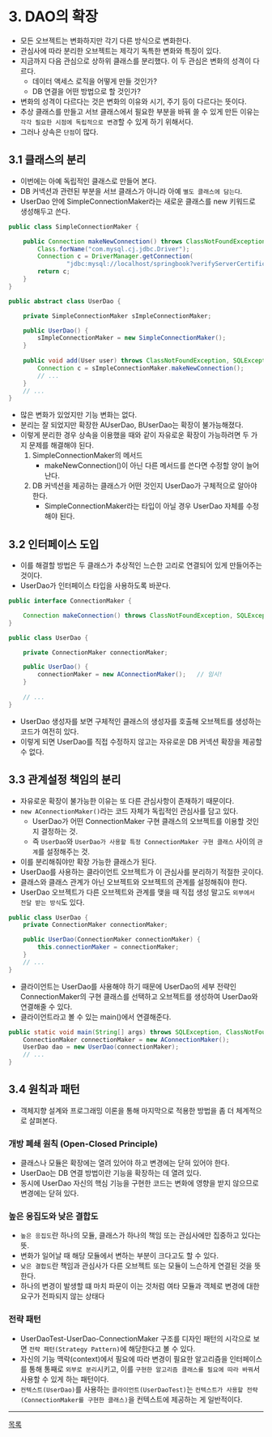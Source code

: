 # 3. DAO의 확장

- 모든 오브젝트는 변화하지만 각기 다른 방식으로 변화한다.
- 관심사에 따라 분리한 오브젝트는 제각기 독특한 변화와 특징이 있다.
- 지금까지 다음 관심으로 상하위 클래스를 분리했다. 이 두 관심은 변화의 성격이 다르다.
    - 데이터 액세스 로직을 어떻게 만들 것인가?
    - DB 연결을 어떤 방법으로 할 것인가?
- 변화의 성격이 다르다는 것은 변화의 이유와 시기, 주기 등이 다르다는 뜻이다.
- 추상 클래스를 만들고 서브 클래스에서 필요한 부분을 바꿔 쓸 수 있게 만든 이유는 `각각 필요한 시점에 독립적으로 변경`할 수 있게 하기 위해서다.
- 그러나 상속은 `단점`이 많다.

## 3.1 클래스의 분리

- 이번에는 아예 독립적인 클래스로 만들어 본다.
- DB 커넥션과 관련된 부분을 서브 클래스가 아니라 아예 `별도 클래스에 담는다`.
- UserDao 안에 SimpleConnectionMaker라는 새로운 클래스를 new 키워드로 생성해두고 쓴다.

```java
public class SimpleConnectionMaker {

    public Connection makeNewConnection() throws ClassNotFoundException, SQLException {
        Class.forName("com.mysql.cj.jdbc.Driver");
        Connection c = DriverManager.getConnection(
                "jdbc:mysql://localhost/springbook?verifyServerCertificate=false&useSSL=false", "spring", "book");
        return c;
    }
}

public abstract class UserDao {

    private SimpleConnectionMaker sImpleConnectionMaker;

    public UserDao() {
        sImpleConnectionMaker = new SimpleConnectionMaker();
    }
    
    public void add(User user) throws ClassNotFoundException, SQLException {
        Connection c = sImpleConnectionMaker.makeNewConnection();
        // ...
    }
    // ...
}
```

- 많은 변화가 있었지만 기능 변화는 없다.
- 분리는 잘 되었지만 확장한 AUserDao, BUserDao는 확장이 불가능해졌다.
- 이렇게 분리한 경우 상속을 이용했을 때와 같이 자유로운 확장이 가능하려면 두 가지 문제를 해결해야 된다.
    1. SimpleConnectionMaker의 메서드
        - makeNewConnection()이 아닌 다른 메서드를 쓴다면 수정할 양이 늘어난다.
    2. DB 커넥션을 제공하는 클래스가 어떤 것인지 UserDao가 구체적으로 알아야 한다.
        - SimpleConnectionMaker라는 타입이 아닐 경우 UserDao 자체를 수정해야 된다.

## 3.2 인터페이스 도입

- 이를 해결할 방법은 두 클래스가 추상적인 느슨한 고리로 연결되어 있게 만들어주는 것이다.
- UserDao가 인터페이스 타입을 사용하도록 바꾼다. 

```java
public interface ConnectionMaker {

    Connection makeConnection() throws ClassNotFoundException, SQLException;
}

public class UserDao {

    private ConnectionMaker connectionMaker;

    public UserDao() {
        connectionMaker = new AConnectionMaker();   // 임시!
    }
    
    // ...
}
```

- UserDao 생성자를 보면 구체적인 클래스의 생성자를 호출해 오브젝트를 생성하는 코드가 여전히 있다.
- 이렇게 되면 UserDao를 직접 수정하지 않고는 자유로운 DB 커넥션 확장을 제공할 수 없다.

## 3.3 관계설정 책임의 분리

- 자유로운 확장이 불가능한 이유는 또 다른 관심사항이 존재하기 때문이다.
- `new AConnectionMaker()`라는 코드 자체가 독립적인 관심사를 담고 있다.
    - UserDao가 어떤 ConnectionMaker 구현 클래스의 오브젝트를 이용할 것인지 결정하는 것.
    - 즉 `UserDao`와 `UserDao가 사용할 특정 ConnectionMaker 구현 클래스` 사이의 `관계`를 설정해주는 것. 
- 이를 분리해줘야만 확장 가능한 클래스가 된다.
- UserDao를 사용하는 클라이언트 오브젝트가 이 관심사를 분리하기 적절한 곳이다.
- 클래스와 클래스 관계가 아닌 오브젝트와 오브젝트의 관계를 설정해줘야 한다.
- UserDao 오브젝트가 다른 오브젝트와 관계를 맺을 때 직접 생성 말고도 `외부에서 전달 받는 방식`도 있다.

```java
public class UserDao {
    private ConnectionMaker connectionMaker;

    public UserDao(ConnectionMaker connectionMaker) {
        this.connectionMaker = connectionMaker;
    }
    // ...
}
```

- 클라이언트는 UserDao를 사용해야 하기 때문에 UserDao의 세부 전략인 ConnectionMaker의 구현 클래스를 선택하고 오브젝트를 생성하여 UserDao와 연결해줄 수 있다.
- 클라이언트라고 볼 수 있는 main()에서 연결해준다.

```java
public static void main(String[] args) throws SQLException, ClassNotFoundException {
    ConnectionMaker connectionMaker = new AConnectionMaker();
    UserDao dao = new UserDao(connectionMaker);
    // ...
}
```

## 3.4 원칙과 패턴

- 객체지향 설계와 프로그래밍 이론을 통해 마지막으로 적용한 방법을 좀 더 체계적으로 살펴본다.


### 개방 폐쇄 원칙 (Open-Closed Principle)

- 클래스나 모듈은 확장에는 열려 있어야 하고 변경에는 닫혀 있어야 한다.
- UserDao는 DB 연결 방법이란 기능을 확장하는 데 열려 있다.
- 동시에 UserDao 자신의 핵심 기능을 구현한 코드는 변화에 영향을 받지 않으므로 변경에는 닫혀 있다.

### 높은 응집도와 낮은 결합도

- `높은 응집도`란 하나의 모듈, 클래스가 하나의 책임 또는 관심사에만 집중하고 있다는 뜻.
- 변화가 일어날 때 해당 모듈에서 변하는 부분이 크다고도 할 수 있다.
- `낮은 결합도`란 책임과 관심사가 다른 오브젝트 또는 모듈이 느슨하게 연결된 것을 뜻한다.
- 하나의 변경이 발생할 떄 마치 파문이 이는 것처럼 여타 모듈과 객체로 변경에 대한 요구가 전파되지 않는 상태다

### 전략 패턴

- UserDaoTest-UserDao-ConnectionMaker 구조를 디자인 패턴의 시각으로 보면 `전략 패턴(Strategy Pattern)`에 해당한다고 볼 수 있다.
- 자신의 기능 맥락(context)에서 필요에 따라 변경이 필요한 알고리즘을 인터페이스를 통해 통째로 `외부로 분리`시키고, 이를 `구현한 알고리즘 클래스를 필요에 따라 바꿔`서 사용할 수 있게 하는 패턴이다.
- `컨텍스트(UserDao)`를 사용하는 `클라이언트(UserDaoTest)`는 `컨텍스트가 사용할 전략(ConnectionMaker를 구현한 클래스)`을 컨텍스트에 제공하는 게 일반적이다.

---
[목록](./index.md)
